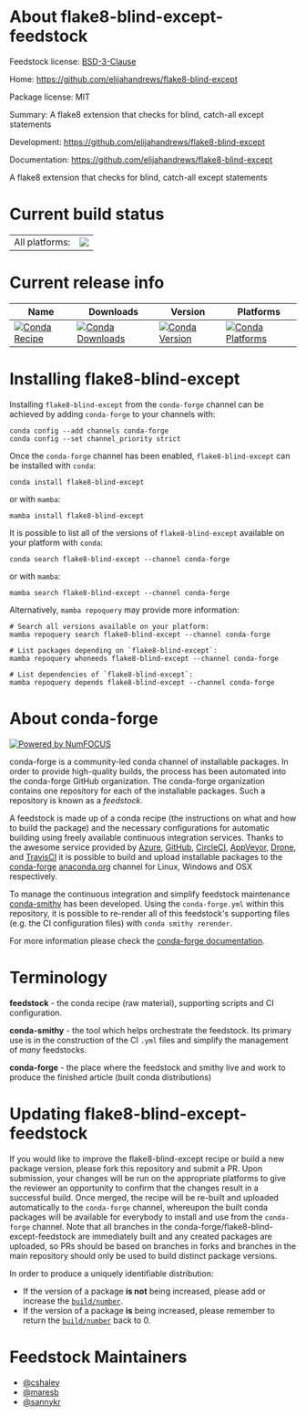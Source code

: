 About flake8-blind-except-feedstock
===================================

Feedstock license: [BSD-3-Clause](https://github.com/conda-forge/flake8-blind-except-feedstock/blob/main/LICENSE.txt)

Home: https://github.com/elijahandrews/flake8-blind-except

Package license: MIT

Summary: A flake8 extension that checks for blind, catch-all except statements

Development: https://github.com/elijahandrews/flake8-blind-except

Documentation: https://github.com/elijahandrews/flake8-blind-except

A flake8 extension that checks for blind, catch-all except statements


Current build status
====================


<table><tr><td>All platforms:</td>
    <td>
      <a href="https://dev.azure.com/conda-forge/feedstock-builds/_build/latest?definitionId=2919&branchName=main">
        <img src="https://dev.azure.com/conda-forge/feedstock-builds/_apis/build/status/flake8-blind-except-feedstock?branchName=main">
      </a>
    </td>
  </tr>
</table>

Current release info
====================

| Name | Downloads | Version | Platforms |
| --- | --- | --- | --- |
| [![Conda Recipe](https://img.shields.io/badge/recipe-flake8--blind--except-green.svg)](https://anaconda.org/conda-forge/flake8-blind-except) | [![Conda Downloads](https://img.shields.io/conda/dn/conda-forge/flake8-blind-except.svg)](https://anaconda.org/conda-forge/flake8-blind-except) | [![Conda Version](https://img.shields.io/conda/vn/conda-forge/flake8-blind-except.svg)](https://anaconda.org/conda-forge/flake8-blind-except) | [![Conda Platforms](https://img.shields.io/conda/pn/conda-forge/flake8-blind-except.svg)](https://anaconda.org/conda-forge/flake8-blind-except) |

Installing flake8-blind-except
==============================

Installing `flake8-blind-except` from the `conda-forge` channel can be achieved by adding `conda-forge` to your channels with:

```
conda config --add channels conda-forge
conda config --set channel_priority strict
```

Once the `conda-forge` channel has been enabled, `flake8-blind-except` can be installed with `conda`:

```
conda install flake8-blind-except
```

or with `mamba`:

```
mamba install flake8-blind-except
```

It is possible to list all of the versions of `flake8-blind-except` available on your platform with `conda`:

```
conda search flake8-blind-except --channel conda-forge
```

or with `mamba`:

```
mamba search flake8-blind-except --channel conda-forge
```

Alternatively, `mamba repoquery` may provide more information:

```
# Search all versions available on your platform:
mamba repoquery search flake8-blind-except --channel conda-forge

# List packages depending on `flake8-blind-except`:
mamba repoquery whoneeds flake8-blind-except --channel conda-forge

# List dependencies of `flake8-blind-except`:
mamba repoquery depends flake8-blind-except --channel conda-forge
```


About conda-forge
=================

[![Powered by
NumFOCUS](https://img.shields.io/badge/powered%20by-NumFOCUS-orange.svg?style=flat&colorA=E1523D&colorB=007D8A)](https://numfocus.org)

conda-forge is a community-led conda channel of installable packages.
In order to provide high-quality builds, the process has been automated into the
conda-forge GitHub organization. The conda-forge organization contains one repository
for each of the installable packages. Such a repository is known as a *feedstock*.

A feedstock is made up of a conda recipe (the instructions on what and how to build
the package) and the necessary configurations for automatic building using freely
available continuous integration services. Thanks to the awesome service provided by
[Azure](https://azure.microsoft.com/en-us/services/devops/), [GitHub](https://github.com/),
[CircleCI](https://circleci.com/), [AppVeyor](https://www.appveyor.com/),
[Drone](https://cloud.drone.io/welcome), and [TravisCI](https://travis-ci.com/)
it is possible to build and upload installable packages to the
[conda-forge](https://anaconda.org/conda-forge) [anaconda.org](https://anaconda.org/)
channel for Linux, Windows and OSX respectively.

To manage the continuous integration and simplify feedstock maintenance
[conda-smithy](https://github.com/conda-forge/conda-smithy) has been developed.
Using the ``conda-forge.yml`` within this repository, it is possible to re-render all of
this feedstock's supporting files (e.g. the CI configuration files) with ``conda smithy rerender``.

For more information please check the [conda-forge documentation](https://conda-forge.org/docs/).

Terminology
===========

**feedstock** - the conda recipe (raw material), supporting scripts and CI configuration.

**conda-smithy** - the tool which helps orchestrate the feedstock.
                   Its primary use is in the construction of the CI ``.yml`` files
                   and simplify the management of *many* feedstocks.

**conda-forge** - the place where the feedstock and smithy live and work to
                  produce the finished article (built conda distributions)


Updating flake8-blind-except-feedstock
======================================

If you would like to improve the flake8-blind-except recipe or build a new
package version, please fork this repository and submit a PR. Upon submission,
your changes will be run on the appropriate platforms to give the reviewer an
opportunity to confirm that the changes result in a successful build. Once
merged, the recipe will be re-built and uploaded automatically to the
`conda-forge` channel, whereupon the built conda packages will be available for
everybody to install and use from the `conda-forge` channel.
Note that all branches in the conda-forge/flake8-blind-except-feedstock are
immediately built and any created packages are uploaded, so PRs should be based
on branches in forks and branches in the main repository should only be used to
build distinct package versions.

In order to produce a uniquely identifiable distribution:
 * If the version of a package **is not** being increased, please add or increase
   the [``build/number``](https://docs.conda.io/projects/conda-build/en/latest/resources/define-metadata.html#build-number-and-string).
 * If the version of a package **is** being increased, please remember to return
   the [``build/number``](https://docs.conda.io/projects/conda-build/en/latest/resources/define-metadata.html#build-number-and-string)
   back to 0.

Feedstock Maintainers
=====================

* [@cshaley](https://github.com/cshaley/)
* [@maresb](https://github.com/maresb/)
* [@sannykr](https://github.com/sannykr/)

